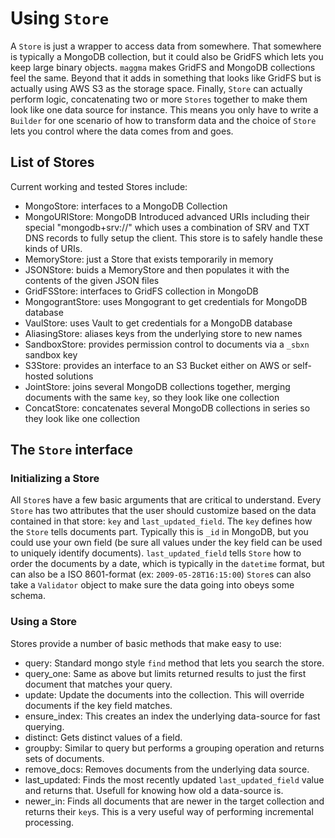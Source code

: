 # Using `Store`

A `Store` is just a wrapper to access data from somewhere. That somewhere is typically a MongoDB collection, but it could also be GridFS which lets you keep large binary objects. `maggma` makes GridFS and MongoDB collections feel the same. Beyond that it adds in something that looks like GridFS but is actually using AWS S3 as the storage space. Finally, `Store` can actually perform logic, concatenating two or more `Stores` together to make them look like one data source for instance. This means you only have to write a `Builder` for one scenario of how to transform data and the choice of `Store` lets you control where the data comes from and goes.

## List of Stores

Current working and tested Stores include:

- MongoStore: interfaces to a MongoDB Collection
- MongoURIStore: MongoDB Introduced advanced URIs including their special "mongodb+srv://" which uses a combination of SRV and TXT DNS records to fully setup the client. This store is to safely handle these kinds of URIs.
- MemoryStore: just a Store that exists temporarily in memory
- JSONStore: buids a MemoryStore and then populates it with the contents of the given JSON files
- GridFSStore: interfaces to GridFS collection in MongoDB
- MongograntStore: uses Mongogrant to get credentials for MongoDB database
- VaulStore: uses Vault to get credentials for a MongoDB database
- AliasingStore: aliases keys from the underlying store to new names
- SandboxStore: provides permission control to documents via a `_sbxn` sandbox key
- S3Store: provides an interface to an S3 Bucket either on AWS or self-hosted solutions
- JointStore: joins several MongoDB collections together, merging documents with the same `key`, so they look like one collection
- ConcatStore: concatenates several MongoDB collections in series so they look like one collection

## The `Store` interface

### Initializing a Store

All `Store`s have a few basic arguments that are critical to understand. Every `Store` has two attributes that the user should customize based on the data contained in that store: `key` and `last_updated_field`. The `key` defines how the `Store` tells documents part. Typically this is `_id` in MongoDB, but you could use your own field (be sure all values under the key field can be used to uniquely identify documents). `last_updated_field` tells `Store` how to order the documents by a date, which is typically in the `datetime` format, but can also be a ISO 8601-format (ex: `2009-05-28T16:15:00`)  `Store`s can also take a `Validator` object to make sure the data going into obeys some schema.

### Using a Store

Stores provide a number of basic methods that make easy to use:

- query: Standard mongo style `find` method that lets you search the store.
- query_one: Same as above but limits returned results to just the first document that matches your query.
- update: Update the documents into the collection. This will override documents if the key field matches.
- ensure_index: This creates an index the underlying data-source for fast querying.
- distinct: Gets distinct values of a field.
- groupby: Similar to query but performs a grouping operation and returns sets of documents.
- remove_docs: Removes documents from the underlying data source.
- last_updated: Finds the most recently updated `last_updated_field` value and returns that. Usefull for knowing how old a data-source is.
- newer_in: Finds all documents that are newer in the target collection and returns their `key`s. This is a very useful way of performing incremental processing.
